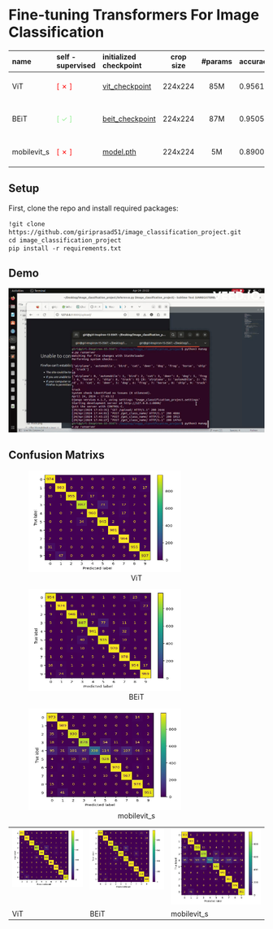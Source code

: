 # Fine-tuning Transformers For Image Classification

| name        | self - supervised                           | initialized checkpoint                                                                                    | crop size | #params | accuracy | Kaggle Notebook                                                                                               |
| :---------- | :------------------------------------------ | :-------------------------------------------------------------------------------------------------------- | :-------: | :-----: | :------- | :------------------------------------------------------------------------------------------------------------ |
| ViT | <span style="color:red">[ ✗ ]</span>        | [vit_checkpoint](https://www.kaggle.com/code/giriprasad512/cifar-10-vitforimageclassification/output)             |  224x224  | 85M  | 0.9561   | [cifar-10-mobilevit-s.ipynb](https://www.kaggle.com/code/giriprasad512/cifar-10-vitforimageclassification)
| BEiT        | <span style="color:lightgreen">[ ✓ ]</span> | [beit_checkpoint](https://www.kaggle.com/code/giriprasad512/cifar-10-by-fine-tuning-beit/output) |  224x224  |   87M   | 0.9505   | [cifar-10-by-fine-tuning-beit.ipynb](https://www.kaggle.com/code/giriprasad512/cifar-10-by-fine-tuning-beit/) | 
| mobilevit_s | <span style="color:red">[ ✗ ]</span>        | [model.pth](checkpoints/model.pth)             |  224x224  | 5M   | 0.8900   | [cifar-10-mobilevit-s.ipynb](https://www.kaggle.com/code/giriprasad512/cifar-10-mobilevit-s)                  |


## Setup

First, clone the repo and install required packages:

```
!git clone https://github.com/giriprasad51/image_classification_project.git
cd image_classification_project
pip install -r requirements.txt
```

## Demo

<!-- [![Watch the video](thumnail.png)](https://github.com/giriprasad51/image_classification_project/blob/main/video.mp4) -->

![GIF](gif1.gif)

## Confusion Matrixs
<!DOCTYPE html>
<html lang="en">
<body>

<div class="container">
  <div class="image-container">
    <figure>
        <img src="confusion_matrices\Vit_confusion_matrix.png" alt="Confusion Matrix 2" style="width: 300px; height: 200px;">
         <figcaption style="text-align:center;">  ViT </figcaption> 
    </figure>
  </div>
  <div class="image-container">
    <figure>
        <img src="confusion_matrices\BEiT_confusion_matrix.png" alt="Confusion Matrix 1" style="width: 300px; height: 200px;">
        <figcaption style="text-align:center;"> BEiT </figcaption>
    </figure> 
  </div>
  <div class="image-container">
    <figure>
        <img src="confusion_matrices\mobilevit_s_confusion_matrix.png" alt="Confusion Matrix 2" style="width: 300px; height: 200px;">
         <figcaption style="text-align:center;">  mobilevit_s </figcaption> 
    </figure>
  </div>
</div>

</body>
</html>

<table>
  
  <tr>
    <td valign="top"><img src="confusion_matrices\Vit_confusion_matrix.png"></td>
    <td valign="top"><img src="confusion_matrices\BEiT_confusion_matrix.png"></td>
    <td valign="top"><img src="confusion_matrices\mobilevit_s_confusion_matrix.png"></td>
  </tr>
  <tr>
    <td>ViT</td>
     <td>BEiT</td>
     <td>mobilevit_s</td>
  </tr>
 </table>

